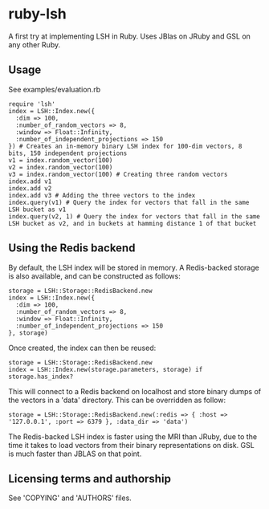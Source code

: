 ruby-lsh
========

A first try at implementing LSH in Ruby. Uses JBlas on JRuby and GSL on any other Ruby.

Usage
-----

See examples/evaluation.rb

    require 'lsh'
    index = LSH::Index.new({
      :dim => 100, 
      :number_of_random_vectors => 8, 
      :window => Float::Infinity, 
      :number_of_independent_projections => 150
    }) # Creates an in-memory binary LSH index for 100-dim vectors, 8 bits, 150 independent projections
    v1 = index.random_vector(100)
    v2 = index.random_vector(100)
    v3 = index.random_vector(100) # Creating three random vectors
    index.add v1
    index.add v2
    index.add v3 # Adding the three vectors to the index
    index.query(v1) # Query the index for vectors that fall in the same LSH bucket as v1
    index.query(v2, 1) # Query the index for vectors that fall in the same LSH bucket as v2, and in buckets at hamming distance 1 of that bucket


Using the Redis backend
-----------------------

By default, the LSH index will be stored in memory. A Redis-backed storage is also available, and can
be constructed as follows:

    storage = LSH::Storage::RedisBackend.new
    index = LSH::Index.new({
      :dim => 100,
      :number_of_random_vectors => 8,
      :window => Float::Infinity,
      :number_of_independent_projections => 150
    }, storage)

Once created, the index can then be reused:

    storage = LSH::Storage::RedisBackend.new
    index = LSH::Index.new(storage.parameters, storage) if storage.has_index?

This will connect to a Redis backend on localhost and store binary dumps of the vectors in a 'data' directory.
This can be overridden as follow:

    storage = LSH::Storage::RedisBackend.new(:redis => { :host => '127.0.0.1', :port => 6379 }, :data_dir => 'data')

The Redis-backed LSH index is faster using the MRI than JRuby, due to the time it takes to load vectors from their
binary representations on disk. GSL is much faster than JBLAS on that point.

Licensing terms and authorship
------------------------------

See 'COPYING' and 'AUTHORS' files.
